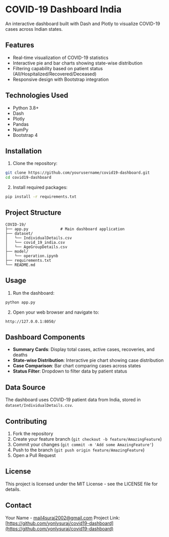 # COVID-19 Dashboard India

An interactive dashboard built with Dash and Plotly to visualize COVID-19 cases across Indian states.

## Features

- Real-time visualization of COVID-19 statistics
- Interactive pie and bar charts showing state-wise distribution
- Filtering capability based on patient status (All/Hospitalized/Recovered/Deceased)
- Responsive design with Bootstrap integration

## Technologies Used

- Python 3.8+
- Dash
- Plotly
- Pandas
- NumPy
- Bootstrap 4

## Installation

1. Clone the repository:
```bash
git clone https://github.com/yourusername/covid19-dashboard.git
cd covid19-dashboard
```

2. Install required packages:
```bash
pip install -r requirements.txt
```

## Project Structure

```
COVID-19/
├── app.py              # Main dashboard application
├── dataset/
│   └── IndividualDetails.csv
│   └── covid_19_india.csv
│   └── AgeGroupDetails.csv
├── model/
│   └── operation.ipynb
├── requirements.txt
└── README.md
```

## Usage

1. Run the dashboard:
```bash
python app.py
```

2. Open your web browser and navigate to:
```
http://127.0.0.1:8050/
```

## Dashboard Components

- **Summary Cards**: Display total cases, active cases, recoveries, and deaths
- **State-wise Distribution**: Interactive pie chart showing case distribution
- **Case Comparison**: Bar chart comparing cases across states
- **Status Filter**: Dropdown to filter data by patient status

## Data Source

The dashboard uses COVID-19 patient data from India, stored in `dataset/IndividualDetails.csv`.

## Contributing

1. Fork the repository
2. Create your feature branch (`git checkout -b feature/AmazingFeature`)
3. Commit your changes (`git commit -m 'Add some AmazingFeature'`)
4. Push to the branch (`git push origin feature/AmazingFeature`)
5. Open a Pull Request

## License

This project is licensed under the MIT License - see the LICENSE file for details.

## Contact

Your Name - mail4suraj2002@gmail.com
Project Link: [https://github.com/yonlysuraj/covid19-dashboard](https://github.com/yonlysuraj/covid19-dashboard)